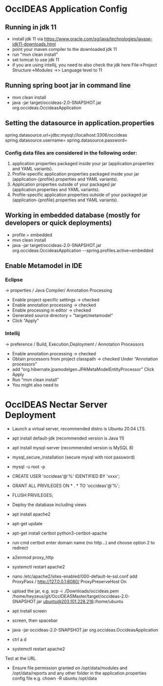 # OccIDEAS Application Config

## Running in jdk 11
- install jdk 11 via https://www.oracle.com/sg/java/technologies/javase-jdk11-downloads.html
- point your maven compiler to the downloaded jdk 11
- run "mvn clean install"
- set tomcat to use jdk 11
- if you are using intellij, you need to also check the jdk here
  File->Project Structure->Modules ->> Language level to 11 

## Running spring boot jar in command line
- mvn clean install
- java -jar target/occideas-2.0-SNAPSHOT.jar org.occideas.OccideasApplication

## Setting the datasource in application.properties
spring.datasource.url=jdbc:mysql://localhost:3306/occideas
spring.datasource.username=
spring.datasource.password=
### Config data files are considered in the following order:
1. application properties packaged inside your jar (application.properties and YAML variants).
2. Profile-specific application properties packaged inside your jar (application-{profile}.properties and YAML variants).
3. Application properties outside of your packaged jar (application.properties and YAML variants).
4. Profile-specific application properties outside of your packaged jar (application-{profile}.properties and YAML variants).

## Working in embedded database (mostly for developers or quick deployments)
- profile = embedded
- mvn clean install
- java -jar target/occideas-2.0-SNAPSHOT.jar org.occideas.OccideasApplication --spring.profiles.active=embedded

## Enable Metamodel in IDE
### Eclipse
-> properties / Java Compiler/ Annotation Processing
- Enable project specific settings -> checked
- Enable annotation processing -> checked
- Enable processing in editor -> checked
- Generated source directory = "target/metamodel"
- Click "Apply"
### Intellij
-> preference / Build, Execution,Deployment / Annotation Processors
- Enable annotation processing -> checked
- Obtain processors from project classpath -> checked
  Under “Annotation processors”
- add “org.hibernate.jpamodelgen.JPAMetaModelEntityProcessor”
  Click Apply
- Run “mvn clean install”
- You might also need to


# OccIDEAS Nectar Server Deployment
- Launch a virtual server, recommended distro is Ubuntu 20.04 LTS.
- apt install default-jdk (recommended version is Java 11)
- apt install mysql-server (recommended version is MySQL 8)
- mysql_secure_installation (secure mysql with root password)
- mysql -u root -p
- CREATE USER 'occideas'@'%' IDENTIFIED BY 'xxxx';
- GRANT ALL PRIVILEGES ON * . * TO 'occideas'@'%';
- FLUSH PRIVILEGES;
- Deploy the database including views
- apt install apache2
- apt-get update
- apt-get install certbot python3-certbot-apache
- run cmd certbot enter domain name (no http...) and choose option 2 to redirect

- a2enmod proxy_http 
- systemctl restart apache2
- nano /etc/apache2/sites-enabled/000-default-le-ssl.conf
add
ProxyPass / http://127.0.0.1:8080/
ProxyPreserveHost On

- upload the jar, e.g. scp -i ./Downloads/occideas.pem /home/heyzeus/git/OccIDEASMaster/target/occideas-2.0-SNAPSHOT.jar ubuntu@203.101.228.216:/home/ubuntu

- apt install screen
- screen, then spacebar

- java -jar occideas-2.0-SNAPSHOT.jar org.occideas.OccideasApplication
- ctrl a d
- systemctl restart apache2

Test at the URL
 - Ensure file permission granted on /opt/data/modules and /opt/data/reports and any other folder in the application.properties config file e.g. chown -R ubuntu /opt/data
